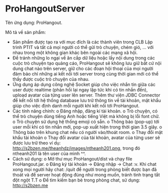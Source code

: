 # ProHangoutServer
Tên ứng dụng: ProHangout.

Mô tả về sản phẩm:
-	Sản phẩm được tạo ra với mục đích là các thành viên trong CLB Lập trình PTIT và tất cả mọi người có thể gửi trò chuyện, chém gió, … với nhau trong một không gian khác bên ngoài các mạng xã hội.
-	Để tránh những lo ngại về ăn cắp dữ liệu hoặc lấy nội dung trong các cuộc trò chuyện tạo quảng cáo, ProHangout sẽ không lưu giữ bất cứ nội dung chat nào trên server, giữ cho các đoạn hội thoại của mọi người đảm bảo chỉ những ai kết nối tới server trong cùng thời gian mới có thể thấy được cuộc trò chuyện của nhau.
-	Ứng dụng áp dụng công nghệ Socket giúp cho việc nhắn tin giữa các user được realtime (phản hồi lại ngay lập tức khi có tin nhắn đến), upload avatar của từng user lên server. Thêm thư viện JDBC Connector để kết nối tới hệ thống database lưu trữ thông tin về tài khoản, mật khẩu giúp cho việc định danh mỗi người khi kết nối tới ProHangout.
-	Các tính năng chính:
o	Đăng nhập, đăng kí tài khoản.
o	Trò chuyện, có thể trò chuyện dùng tiếng Anh hoặc tiếng Việt mà không bị lỗi font chữ.
o	Trò chuyện sử dụng hệ thống emoji có sẵn.
o	Thông báo (pop-up) tới user mỗi khi có tin nhắn mới, pop-up xuất hiện trong thời gian 3.5 giây.
o	Thông báo trên khung chat nếu có người vào/thoát room.
o	Thay đổi mật khẩu tài khoản
o	Thay đổi avatar của tài khoản, avatar của từng user sẽ được lưu trữ theo ví dụ: http://s2bzen.me/theanhdz/images/ntheanh201.png, trong đó ntheanh201 là tên user của mình ^^.
-	Cách sử dụng:
o	Mở thư mục ProHangout/dist và chạy file ProHangout.jar.
o	Đăng ký tài khoản -> Đăng nhập -> Chat :v. Khi chat xong mọi người hãy chat: /quit để người trong phòng biết được bạn đã thoát và để server hoạt động đúng như mong muốn, tránh tình trạng tắt đột ngột T.T
o	Để tìm kiếm bạn bè trong phòng chat, sử dụng: http://s2bzen.me
